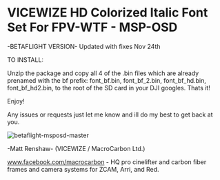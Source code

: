 # VICEWIZE HD Colorized Italic Font Set For FPV-WTF - MSP-OSD #

-BETAFLIGHT VERSION- Updated with fixes Nov 24th

TO INSTALL:

Unzip the package and copy all 4 of the .bin files which are already prenamed with the bf prefix: font_bf.bin, font_bf_2.bin, font_bf_hd.bin, font_bf_hd2.bin, to the root of the SD card in your DJI googles. Thats it!

Enjoy!


Any issues or requests just let me know and ill do my best to get back at you.

<img src="https://i.ibb.co/SQDw95g/betaflight-msposd-master.png" alt="betaflight-msposd-master" border="0"></a>


-Matt Renshaw- (VICEWIZE / MacroCarbon Ltd.)

www.facebook.com/macrocarbon - HQ pro cinelifter and carbon fiber frames and camera systems for ZCAM, Arri, and Red.



